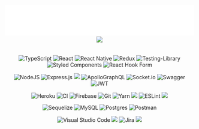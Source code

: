<div align="center">
    <img src="glitchy-header.svg"  /> <br />
    <img src="https://github-readme-streak-stats.herokuapp.com/?user=kuubson&theme=dark&hide_border=true" />
</div>

<br />

<div align="center">

![TypeScript](https://img.shields.io/badge/typescript-%23007ACC.svg?style=flat&logo=typescript&logoColor=white) ![React](https://img.shields.io/badge/react-%2320232a.svg?style=flat&logo=react&logoColor=%2361DAFB) ![React Native](https://img.shields.io/badge/react_native-%2320232a.svg?style=flat&logo=react&logoColor=%2361DAFB) ![Redux](https://img.shields.io/badge/redux-%23593d88.svg?style=flat&logo=redux&logoColor=white) ![Testing-Library](https://img.shields.io/badge/-TestingLibrary-%23E33332?style=flat&logo=testing-library&logoColor=white) ![Styled Components](https://img.shields.io/badge/styled--components-DB7093?style=flat&logo=styled-components&logoColor=white) ![React Hook Form](https://img.shields.io/badge/React%20Hook%20Form-%23EC5990.svg?style=flat&logo=reacthookform&logoColor=white)

![NodeJS](https://img.shields.io/badge/node.js-6DA55F?style=flat&logo=node.js&logoColor=white) ![Express.js](https://img.shields.io/badge/express.js-%23404d59.svg?style=flat&logo=express&logoColor=%2361DAFB) ![](https://img.shields.io/badge/GraphQl-E10098?style=flat&logo=graphql&logoColor=white) ![ApolloGraphQL](https://img.shields.io/badge/-Apollo_GraphQL-311C87?style=flat&logo=apollo-graphql) ![Socket.io](https://img.shields.io/badge/Socket.io-black?style=flat&logo=socket.io&badgeColor=010101) ![Swagger](https://img.shields.io/badge/-Swagger-%23Clojure?style=flat&logo=swagger&logoColor=white) ![JWT](https://img.shields.io/badge/JWT-black?style=flat&logo=JSON%20web%20tokens)

![Heroku](https://img.shields.io/badge/heroku-%23430098.svg?style=flat&logo=heroku&logoColor=white) ![
CI](https://img.shields.io/badge/circle%20ci-%23161616.svg?style=flat&logo=circleci&logoColor=white) ![Firebase](https://img.shields.io/badge/firebase-%23039BE5.svg?style=flat&logo=firebase) ![Git](https://img.shields.io/badge/git-%23F05033.svg?style=flat&logo=git&logoColor=white) ![Yarn](https://img.shields.io/badge/yarn-%232C8EBB.svg?style=flat&logo=yarn&logoColor=white) ![](https://img.shields.io/badge/prettier-1A2C34?style=flat&logo=prettier&logoColor=F7BA3E) ![ESLint](https://img.shields.io/badge/ESLint-4B3263?style=flat&logo=eslint&logoColor=white) ![](https://img.shields.io/badge/stylelint-000?style=flat&logo=stylelint&logoColor=white)
        
![Sequelize](https://img.shields.io/badge/Sequelize-52B0E7?style=flat&logo=Sequelize&logoColor=white) ![MySQL](https://img.shields.io/badge/mysql-f29111.svg?style=flat&logo=mysql&logoColor=white) ![Postgres](https://img.shields.io/badge/postgres-%23316192.svg?style=flat&logo=postgresql&logoColor=white) ![Postman](https://img.shields.io/badge/Postman-FF6C37?style=flat&logo=postman&logoColor=white)
    
![Visual Studio Code](https://img.shields.io/badge/VSCode-0078D4?style=flat&logo=visual%20studio%20code&logoColor=white) ![](https://img.shields.io/badge/Trello-0052CC?style=flat&logo=trello&logoColor=white) ![Jira](https://img.shields.io/badge/jira-%230A0FFF.svg?style=flat&logo=jira&logoColor=white) ![](https://img.shields.io/badge/Slack-4A154B?style=flat&logo=slack&logoColor=white)

</div>
